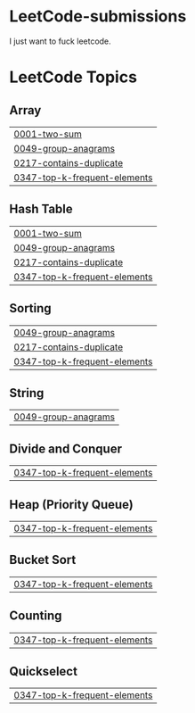 # LeetCode-submissions
I just want to fuck leetcode.


<!---LeetCode Topics Start-->
# LeetCode Topics
## Array
|  |
| ------- |
| [0001-two-sum](https://github.com/Pavel401/LeetCode-submissions/tree/master/0001-two-sum) |
| [0049-group-anagrams](https://github.com/Pavel401/LeetCode-submissions/tree/master/0049-group-anagrams) |
| [0217-contains-duplicate](https://github.com/Pavel401/LeetCode-submissions/tree/master/0217-contains-duplicate) |
| [0347-top-k-frequent-elements](https://github.com/Pavel401/LeetCode-submissions/tree/master/0347-top-k-frequent-elements) |
## Hash Table
|  |
| ------- |
| [0001-two-sum](https://github.com/Pavel401/LeetCode-submissions/tree/master/0001-two-sum) |
| [0049-group-anagrams](https://github.com/Pavel401/LeetCode-submissions/tree/master/0049-group-anagrams) |
| [0217-contains-duplicate](https://github.com/Pavel401/LeetCode-submissions/tree/master/0217-contains-duplicate) |
| [0347-top-k-frequent-elements](https://github.com/Pavel401/LeetCode-submissions/tree/master/0347-top-k-frequent-elements) |
## Sorting
|  |
| ------- |
| [0049-group-anagrams](https://github.com/Pavel401/LeetCode-submissions/tree/master/0049-group-anagrams) |
| [0217-contains-duplicate](https://github.com/Pavel401/LeetCode-submissions/tree/master/0217-contains-duplicate) |
| [0347-top-k-frequent-elements](https://github.com/Pavel401/LeetCode-submissions/tree/master/0347-top-k-frequent-elements) |
## String
|  |
| ------- |
| [0049-group-anagrams](https://github.com/Pavel401/LeetCode-submissions/tree/master/0049-group-anagrams) |
## Divide and Conquer
|  |
| ------- |
| [0347-top-k-frequent-elements](https://github.com/Pavel401/LeetCode-submissions/tree/master/0347-top-k-frequent-elements) |
## Heap (Priority Queue)
|  |
| ------- |
| [0347-top-k-frequent-elements](https://github.com/Pavel401/LeetCode-submissions/tree/master/0347-top-k-frequent-elements) |
## Bucket Sort
|  |
| ------- |
| [0347-top-k-frequent-elements](https://github.com/Pavel401/LeetCode-submissions/tree/master/0347-top-k-frequent-elements) |
## Counting
|  |
| ------- |
| [0347-top-k-frequent-elements](https://github.com/Pavel401/LeetCode-submissions/tree/master/0347-top-k-frequent-elements) |
## Quickselect
|  |
| ------- |
| [0347-top-k-frequent-elements](https://github.com/Pavel401/LeetCode-submissions/tree/master/0347-top-k-frequent-elements) |
<!---LeetCode Topics End-->